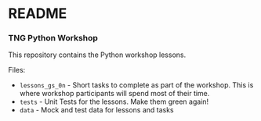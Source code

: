 # README

### TNG Python Workshop

This repository contains the Python workshop lessons.

Files:

- `lessons_gs_0n` - Short tasks to complete as part of the workshop.
  This is where workshop participants will spend most of their time.
- `tests` - Unit Tests for the lessons. Make them green again!
- `data` - Mock and test data for lessons and tasks
